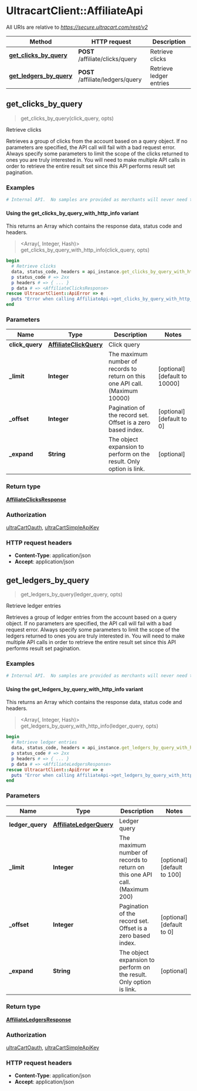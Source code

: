 # UltracartClient::AffiliateApi

All URIs are relative to *https://secure.ultracart.com/rest/v2*

| Method | HTTP request | Description |
| ------ | ------------ | ----------- |
| [**get_clicks_by_query**](AffiliateApi.md#get_clicks_by_query) | **POST** /affiliate/clicks/query | Retrieve clicks |
| [**get_ledgers_by_query**](AffiliateApi.md#get_ledgers_by_query) | **POST** /affiliate/ledgers/query | Retrieve ledger entries |


## get_clicks_by_query

> <AffiliateClicksResponse> get_clicks_by_query(click_query, opts)

Retrieve clicks

Retrieves a group of clicks from the account based on a query object.  If no parameters are specified, the API call will fail with a bad request error.  Always specify some parameters to limit the scope of the clicks returned to ones you are truly interested in.  You will need to make multiple API calls in order to retrieve the entire result set since this API performs result set pagination. 


### Examples

```ruby
# Internal API.  No samples are provided as merchants will never need this api method
```


#### Using the get_clicks_by_query_with_http_info variant

This returns an Array which contains the response data, status code and headers.

> <Array(<AffiliateClicksResponse>, Integer, Hash)> get_clicks_by_query_with_http_info(click_query, opts)

```ruby
begin
  # Retrieve clicks
  data, status_code, headers = api_instance.get_clicks_by_query_with_http_info(click_query, opts)
  p status_code # => 2xx
  p headers # => { ... }
  p data # => <AffiliateClicksResponse>
rescue UltracartClient::ApiError => e
  puts "Error when calling AffiliateApi->get_clicks_by_query_with_http_info: #{e}"
end
```

### Parameters

| Name | Type | Description | Notes |
| ---- | ---- | ----------- | ----- |
| **click_query** | [**AffiliateClickQuery**](AffiliateClickQuery.md) | Click query |  |
| **_limit** | **Integer** | The maximum number of records to return on this one API call. (Maximum 10000) | [optional][default to 10000] |
| **_offset** | **Integer** | Pagination of the record set.  Offset is a zero based index. | [optional][default to 0] |
| **_expand** | **String** | The object expansion to perform on the result.  Only option is link. | [optional] |

### Return type

[**AffiliateClicksResponse**](AffiliateClicksResponse.md)

### Authorization

[ultraCartOauth](../README.md#ultraCartOauth), [ultraCartSimpleApiKey](../README.md#ultraCartSimpleApiKey)

### HTTP request headers

- **Content-Type**: application/json
- **Accept**: application/json


## get_ledgers_by_query

> <AffiliateLedgersResponse> get_ledgers_by_query(ledger_query, opts)

Retrieve ledger entries

Retrieves a group of ledger entries from the account based on a query object.  If no parameters are specified, the API call will fail with a bad request error.  Always specify some parameters to limit the scope of the ledgers returned to ones you are truly interested in.  You will need to make multiple API calls in order to retrieve the entire result set since this API performs result set pagination. 


### Examples

```ruby
# Internal API.  No samples are provided as merchants will never need this api method
```


#### Using the get_ledgers_by_query_with_http_info variant

This returns an Array which contains the response data, status code and headers.

> <Array(<AffiliateLedgersResponse>, Integer, Hash)> get_ledgers_by_query_with_http_info(ledger_query, opts)

```ruby
begin
  # Retrieve ledger entries
  data, status_code, headers = api_instance.get_ledgers_by_query_with_http_info(ledger_query, opts)
  p status_code # => 2xx
  p headers # => { ... }
  p data # => <AffiliateLedgersResponse>
rescue UltracartClient::ApiError => e
  puts "Error when calling AffiliateApi->get_ledgers_by_query_with_http_info: #{e}"
end
```

### Parameters

| Name | Type | Description | Notes |
| ---- | ---- | ----------- | ----- |
| **ledger_query** | [**AffiliateLedgerQuery**](AffiliateLedgerQuery.md) | Ledger query |  |
| **_limit** | **Integer** | The maximum number of records to return on this one API call. (Maximum 200) | [optional][default to 100] |
| **_offset** | **Integer** | Pagination of the record set.  Offset is a zero based index. | [optional][default to 0] |
| **_expand** | **String** | The object expansion to perform on the result.  Only option is link. | [optional] |

### Return type

[**AffiliateLedgersResponse**](AffiliateLedgersResponse.md)

### Authorization

[ultraCartOauth](../README.md#ultraCartOauth), [ultraCartSimpleApiKey](../README.md#ultraCartSimpleApiKey)

### HTTP request headers

- **Content-Type**: application/json
- **Accept**: application/json

